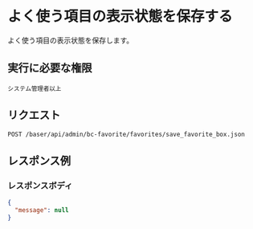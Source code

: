 # よく使う項目の表示状態を保存する

よく使う項目の表示状態を保存します。

## 実行に必要な権限

```
システム管理者以上
```

## リクエスト
```
POST /baser/api/admin/bc-favorite/favorites/save_favorite_box.json
```
## レスポンス例

### レスポンスボディ

```json
{
  "message": null
}

```
